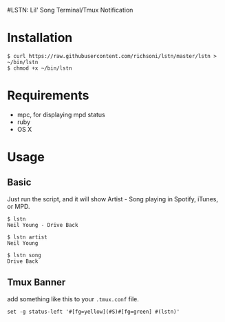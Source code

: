 #LSTN: Lil' Song Terminal/Tmux Notification

# Installation

```
$ curl https://raw.githubusercontent.com/richsoni/lstn/master/lstn > ~/bin/lstn
$ chmod +x ~/bin/lstn
```

# Requirements

* mpc, for displaying mpd status
* ruby
* OS X

# Usage
## Basic

Just run the script, and it will show Artist - Song playing in Spotify, iTunes, or MPD.

```
$ lstn
Neil Young - Drive Back

$ lstn artist
Neil Young

$ lstn song
Drive Back
```

## Tmux Banner

add something like this to your `.tmux.conf` file.

```
set -g status-left '#[fg=yellow](#S)#[fg=green] #(lstn)'
```

